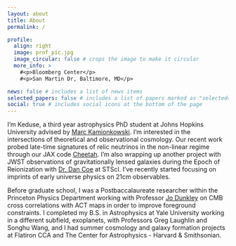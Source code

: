 ```yaml
---
layout: about
title: About
permalink: /

profile:
  align: right
  image: prof_pic.jpg
  image_circular: false # crops the image to make it circular
  more_info: >
    #<p>Bloomberg Center</p>
    #<p>San Martin Dr, Baltimore, MD</p>

news: false # includes a list of news items
selected_papers: false # includes a list of papers marked as "selected={true}"
social: true # includes social icons at the bottom of the page
---
```


I’m Keduse, a third year astrophysics PhD student at Johns Hopkins University advised by [Marc Kamionkowski](https://sites.krieger.jhu.edu/kamionkowski/). I’m interested in the intersections of theoretical and observational cosmology. Our recent work probed late-time signatures of relic neutrinos in the non-linear regime through our JAX code [Cheetah](https://github.com/NNSSA/Cheetah/tree/main). I’m also wrapping up another project with JWST observations of gravitationally lensed galaxies during the Epoch of Reionization with [Dr. Dan Coe](https://www.dancoe.space/) at STScI. I’ve recently started focusing on imprints of early universe physics on 21cm observables. 

Before graduate school, I was a Postbaccalaureate researcher within the Princeton Physics Department working with Professor [Jo Dunkley](https://www.jodunkley.com/) on CMB cross correlations with ACT maps in order to improve foreground constraints. I completed my B.S. in Astrophysics at Yale University working in a different subfield, exoplanets, with Professors Greg Laughlin and Songhu Wang, and I had summer cosmology and galaxy formation projects at Flatiron CCA and The Center for Astrophysics - Harvard & Smithsonian. 

